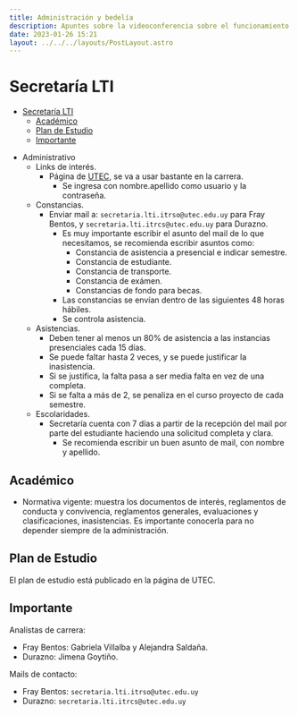 ```yaml
---
title: Administración y bedelía
description: Apuntes sobre la videoconferencia sobre el funcionamiento de la administración y bedelía.
date: 2023-01-26 15:21
layout: ../../../layouts/PostLayout.astro
---
```


# Secretaría LTI

<!--toc:start-->
- [Secretaría LTI](#secretaría-lti)
  - [Académico](#académico)
  - [Plan de Estudio](#plan-de-estudio)
  - [Importante](#importante)
<!--toc:end-->

- Administrativo
  - Links de interés.
    - Página de [UTEC](https://utec.edu.uy/), se va a usar bastante en la carrera.
      - Se ingresa con nombre.apellido como usuario y la contraseña.
  - Constancias.
    - Enviar mail a: `secretaria.lti.itrso@utec.edu.uy` para Fray Bentos, y `secretaria.lti.itrcs@utec.edu.uy` para Durazno.
      - Es muy importante escribir el asunto del mail de lo que necesitamos, se recomienda escribir asuntos como:
        - Constancia de asistencia a presencial e indicar semestre.
        - Constancia de estudiante.
        - Constancia de transporte.
        - Constancia de exámen.
        - Constancias de fondo para becas.
      - Las constancias se envían dentro de las siguientes 48 horas hábiles.
      - Se controla asistencia.
  - Asistencias.
    - Deben tener al menos un 80% de asistencia a las instancias presenciales cada 15 días.
    - Se puede faltar hasta 2 veces, y se puede justificar la inasistencia.
    - Si se justifica, la falta pasa a ser media falta en vez de una completa.
    - Si se falta a más de 2, se penaliza en el curso proyecto de cada semestre.
  - Escolaridades.
    - Secretaría cuenta con 7 días a partir de la recepción del mail por parte del estudiante
      haciendo una solicitud completa y clara.
      - Se recomienda escribir un buen asunto de mail, con nombre y apellido.

## Académico

- Normativa vigente: muestra los documentos de interés, reglamentos de conducta y convivencia,
  reglamentos generales, evaluaciones y clasificaciones, inasistencias. Es importante conocerla
  para no depender siempre de la administración.

## Plan de Estudio

El plan de estudio está publicado en la página de UTEC.

## Importante

Analistas de carrera:

- Fray Bentos: Gabriela Villalba y Alejandra Saldaña.
- Durazno: Jimena Goytiño.

Mails de contacto:

- Fray Bentos: `secretaria.lti.itrso@utec.edu.uy`
- Durazno: `secretaria.lti.itrcs@utec.edu.uy`
